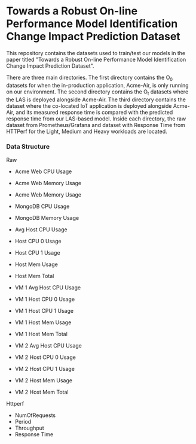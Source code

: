 # Towards a Robust On-line Performance Model Identification Change Impact Prediction Dataset

This repository contains the datasets used to train/test our models in the paper titled "Towards a Robust On-line Performance Model Identification Change Impact Prediction Dataset". 

There are three main directories. The first directory contains the O<sub>0</sub> datasets for when the in-production application, Acme-Air, is only running on our environment. The second directory contains the O<sub>t</sub> datasets where the LAS is deployed alongside Acme-Air. The third directory contains the dataset where the co-located IoT application is deployed alongside Acme-Air, and its measured response time is compared with the predicted response time from our LAS-based model. Inside each directory, the raw dataset from Prometheus/Grafana and dataset with Response Time from HTTPerf for the Light, Medium and Heavy workloads are located. 

### Data Structure

Raw
- Acme Web CPU Usage
- Acme Web Memory Usage
- Acme Web Memory Usage
- MongoDB CPU Usage
- MongoDB Memory Usage
- Avg Host CPU Usage
- Host CPU 0 Usage
- Host CPU 1 Usage
- Host Mem Usage
- Host Mem Total

- VM 1 Avg Host CPU Usage
- VM 1 Host CPU 0 Usage
- VM 1 Host CPU 1 Usage
- VM 1 Host Mem Usage
- VM 1 Host Mem Total
- VM 2 Avg Host CPU Usage
- VM 2 Host CPU 0 Usage
- VM 2 Host CPU 1 Usage
- VM 2 Host Mem Usage
- VM 2 Host Mem Total

Httperf
- NumOfRequests
- Period
- Throughput
- Response Time
